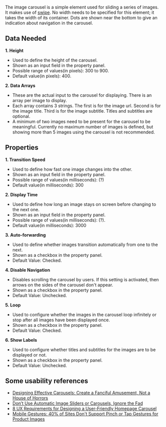 The image carousel is a simple element used for sliding a series of images. It makes use of [swipe](https://github.com/thebird/Swipe). No width needs to be specified for this element; it takes the width of its container. Dots are shown near the bottom to give an indication about navigation in the carousel.

## Data Needed

**1. Height**
* Used to define the height of the carousel.
* Shown as an input field in the property panel.
* Possible range of values(in pixels): 300 to 900.
* Default value(in pixels): 400.

**2. Data Arrays**
* These are the actual input to the carousel for displaying. There is an array per image to display.
* Each array contains 3 strings. The first is for the image url. Second is for the image title. Third is for the image subtitle. Titles and subtitles are optional.
* A minimum of two images need to be present for the carousel to be meaningful. Currently no maximum number of images is defined, but showing more than 5 images using the carousel is not recommended. 

## Properties

**1. Transition Speed**
* Used to define how fast one image changes into the other.
* Shown as an input field in the property panel.
* Possible range of values(in milliseconds): (?)
* Default value(in milliseconds): 300 

**2. Display Time**
* Used to define how long an image stays on screen before changing to the next one.
* Shown as an input field in the property panel.
* Possible range of values(in milliseconds): (?).
* Default value(in milliseconds): 3000 

**3. Auto-forwarding**
* Used to define whether images transition automatically from one to the next.
* Shown as a checkbox in the property panel.
* Default Value: Checked.

**4. Disable Navigation**
* Disables scrolling the carousel by users. If this setting is activated, then arrows on the sides of the carousel don't appear.
* Shown as a checkbox in the property panel.
* Default Value: Unchecked.

**5. Loop**
* Used to configure whether the images in the carousel loop infinitely or stop after all images have been displayed once.
* Shown as a checkbox in the property panel.
* Default Value: Checked.

**6. Show Labels**
* Used to configure whether titles and subtitles for the images are to be displayed or not.
* Shown as a checkbox in the property panel.
* Default Value: Unchecked.

## Some usability references
* [Designing Effective Carousels: Create a Fanciful Amusement, Not a House of Horrors](http://www.nngroup.com/articles/designing-effective-carousels/)
* [Don’t Use Automatic Image Sliders or Carousels, Ignore the Fad](http://conversionxl.com/dont-use-automatic-image-sliders-or-carousels-ignore-the-fad/)
* [8 UX Requirements for Designing a User-Friendly Homepage Carousel](http://baymard.com/blog/homepage-carousel)
* [Mobile Gestures: 40% of Sites Don't Support Pinch or Tap Gestures for Product Images](http://baymard.com/blog/mobile-image-gestures)
